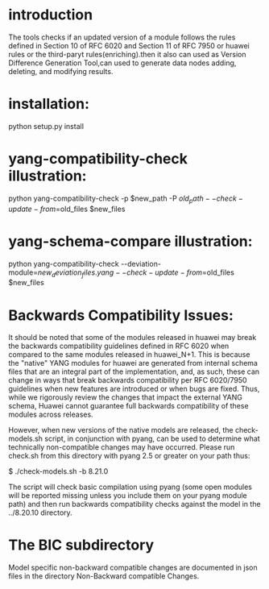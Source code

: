 # introduction
The tools checks if an updated version of a module follows
the rules defined in Section 10 of RFC 6020 and Section 11 of RFC 7950 or 
huawei rules or the third-paryt rules(enriching).then it also can used as Version 
Difference Generation Tool,can used to generate data nodes adding, deleting, and 
modifying  results.


# installation:
python setup.py install 
# yang-compatibility-check illustration:
python yang-compatibility-check -p $new_path -P $old_path --check-update-from=$old_files $new_files
# yang-schema-compare illustration:
python yang-compatibility-check --deviation-module=$new_deviation_files.yang --check-update-from=$old_files $new_files
# Backwards Compatibility Issues:
It should be noted that some of the modules released in huawei may break the backwards compatibility guidelines defined in RFC 6020 when compared to the same modules released in huawei_N+1. This is because the "native" YANG modules for huawei are generated from internal schema files that are an integral part of the implementation, and, as such, these can change in ways that break backwards compatibility per RFC 6020/7950 guidelines when new features are introduced or when bugs are fixed. Thus, while we rigorously review the changes that impact the external YANG schema, Huawei cannot guarantee full backwards compatibility of these modules across releases.

However, when new versions of the native models are released, the check-models.sh script, in conjunction with pyang, can be used to determine what technically non-compatible changes may have occurred. Please run check.sh from this directory with pyang 2.5 or greater on your path thus:

$ ./check-models.sh -b 8.21.0

The script will check basic compilation using pyang (some open modules will be reported missing unless you include them on your pyang module path) and then run backwards compatibility checks against the model in the ../8.20.10 directory. 
# The BIC subdirectory
Model specific non-backward compatible changes are documented in json files in the directory Non-Backward compatible Changes.
